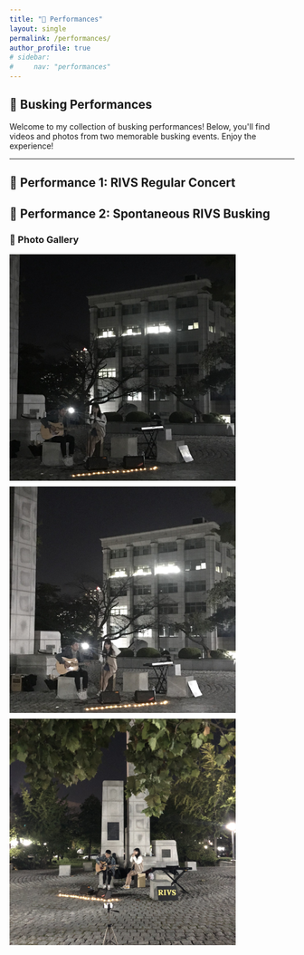 ```yaml
---
title: "💃 Performances"
layout: single
permalink: /performances/
author_profile: true
# sidebar:
#     nav: "performances"
---
```


## 🎵 Busking Performances

Welcome to my collection of busking performances! Below, you'll find videos and photos from two memorable busking events. Enjoy the experience!

---
## 🎤 Performance 1: RIVS Regular Concert

<!-- <video width="400" controls>
  <source src="/assets/videos/rivs.mp4" type="video/mp4">
  Your browser does not support the video tag.
</video> -->


## 🎤 Performance 2: Spontaneous RIVS Busking

### 📸 Photo Gallery

<div style="display: flex; flex-wrap: wrap; gap: 10px;">
  <img src="/assets/img/IMG_4827.JPG" alt="Performance 2 Photo 1" width="400">
  <img src="/assets/img/IMG_4830.JPG" alt="Performance 2 Photo 2" width="400">
  <img src="/assets/img/IMG_4861.JPG" alt="Performance 2 Photo 3" width="400">
</div>

